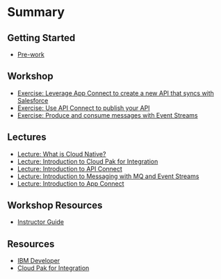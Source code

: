 # Summary

## Getting Started

* [Pre-work](pre-work/README.md)

## Workshop

<!-- * [Exercise: Introduction to the sample application](exercise-stock-trader/README.md) -->
* [Exercise: Leverage App Connect to create a new API that syncs with Salesforce](exercise-app-connect/README.md)
* [Exercise: Use API Connect to publish your API](exercise-api-connect/README.md)
* [Exercise: Produce and consume messages with Event Streams](exercise-event-streams/README.md)
<!-- * [Exercise: Integrate with MQ](exercise-mq/README.md) -->

## Lectures

* [Lecture: What is Cloud Native?](https://ibm.box.com/s/3pvl4jdi3xifs1olzcl9np904zvk5ueo)
* [Lecture: Introduction to Cloud Pak for Integration](TBD)
* [Lecture: Introduction to API Connect](TBD)
* [Lecture: Introduction to Messaging with MQ and Event Streams](TBD)
* [Lecture: Introduction to App Connect](TBD)

## Workshop Resources

* [Instructor Guide](instructor-guide/README.md)

## Resources

* [IBM Developer](https://developer.ibm.com)
* [Cloud Pak for Integration](https://www.ibm.com/cloud/cloud-pak-for-integration)
